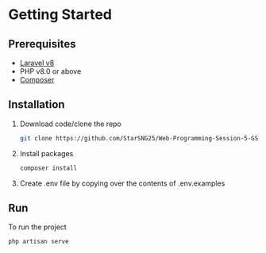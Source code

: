 # Getting Started

## Prerequisites

- [Laravel v8](https://laravel.com/docs/8.x)
- PHP v8.0 or above
- [Composer](https://getcomposer.org/download)

## Installation

1. Download code/clone the repo

   ```sh
   git clone https://github.com/StarSNG25/Web-Programming-Session-5-GSLC.git
   ```

2. Install packages

   ```sh
   composer install
   ```

3. Create .env file by copying over the contents of .env.examples

## Run

To run the project

```sh
php artisan serve
```
